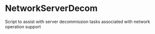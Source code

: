 # NetworkServerDecom
Script to assist with server decommission tasks associated with network operation support 
